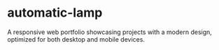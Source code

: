 # automatic-lamp
A responsive web portfolio showcasing projects with a modern design, optimized for both desktop and mobile devices.
